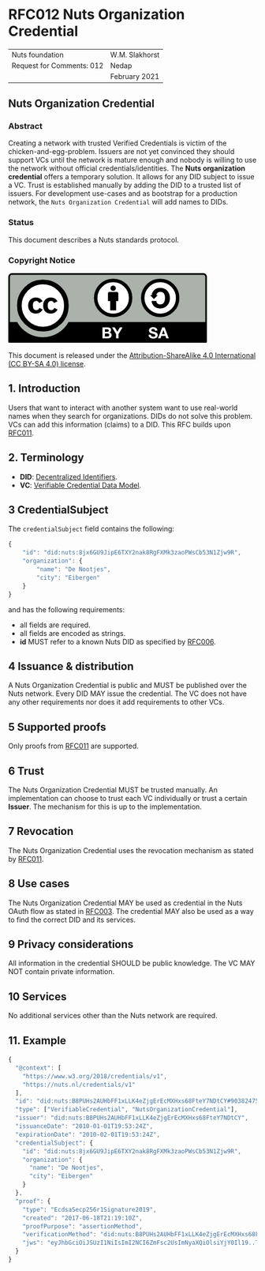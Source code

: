 # RFC012 Nuts Organization Credential

|  |  |
| :--- | :--- |
| Nuts foundation | W.M. Slakhorst |
| Request for Comments: 012 | Nedap |
|  | February 2021 |

## Nuts Organization Credential

### Abstract

Creating a network with trusted Verified Credentials is victim of the chicken-and-egg-problem. Issuers are not yet convinced they should support VCs until the network is mature enough and nobody is willing to use the network without official credentials/identities. The **Nuts organization credential** offers a temporary solution. It allows for any DID subject to issue a VC. Trust is established manually by adding the DID to a trusted list of issuers. For development use-cases and as bootstrap for a production network, the `Nuts Organization Credential` will add names to DIDs.

### Status

This document describes a Nuts standards protocol.

### Copyright Notice

![](../.gitbook/assets/license.png)

This document is released under the [Attribution-ShareAlike 4.0 International \(CC BY-SA 4.0\) license](https://creativecommons.org/licenses/by-sa/4.0/).

## 1. Introduction

Users that want to interact with another system want to use real-world names when they search for organizations. DIDs do not solve this problem. VCs can add this information \(claims\) to a DID. This RFC builds upon [RFC011](rfc011-verifiable-credential.md).

## 2. Terminology

* **DID**: [Decentralized Identifiers](https://www.w3.org/TR/did-core/).
* **VC**: [Verifiable Credential Data Model](https://www.w3.org/TR/vc-data-model/).

## 3 CredentialSubject

The `credentialSubject` field contains the following:

```javascript
{
    "id": "did:nuts:8jx6GU9JipE6TXY2nak8RgFXMk3zaoPWsCb53N1Zjw9R",
    "organization": {
        "name": "De Nootjes",
        "city": "Eibergen"
    }
}
```

and has the following requirements:

* all fields are required.
* all fields are encoded as strings.  
* **id** MUST refer to a known Nuts DID as specified by [RFC006](rfc006-distributed-registry.md).

## 4 Issuance & distribution

A Nuts Organization Credential is public and MUST be published over the Nuts network. Every DID MAY issue the credential. The VC does not have any other requirements nor does it add requirements to other VCs.

## 5 Supported proofs

Only proofs from [RFC011](rfc011-verifiable-credential.md) are supported.

## 6 Trust

The Nuts Organization Credential MUST be trusted manually. An implementation can choose to trust each VC individually or trust a certain **Issuer**. The mechanism for this is up to the implementation.

## 7 Revocation

The Nuts Organization Credential uses the revocation mechanism as stated by [RFC011](rfc011-verifiable-credential.md).

## 8 Use cases

The Nuts Organization Credential MAY be used as credential in the Nuts OAuth flow as stated in [RFC003](rfc003-oauth2-authorization.md). The credential MAY also be used as a way to find the correct DID and its services.

## 9 Privacy considerations

All information in the credential SHOULD be public knowledge. The VC MAY NOT contain private information.

## 10 Services

No additional services other than the Nuts network are required.

## 11. Example

```javascript
{
  "@context": [
    "https://www.w3.org/2018/credentials/v1",
    "https://nuts.nl/credentials/v1"
  ],
  "id": "did:nuts:B8PUHs2AUHbFF1xLLK4eZjgErEcMXHxs68FteY7NDtCY#90382475609238467",
  "type": ["VerifiableCredential", "NutsOrganizationCredential"],
  "issuer": "did:nuts:B8PUHs2AUHbFF1xLLK4eZjgErEcMXHxs68FteY7NDtCY",
  "issuanceDate": "2010-01-01T19:53:24Z",
  "expirationDate": "2010-02-01T19:53:24Z",
  "credentialSubject": {
    "id": "did:nuts:8jx6GU9JipE6TXY2nak8RgFXMk3zaoPWsCb53N1Zjw9R",
    "organization": {
      "name": "De Nootjes",
      "city": "Eibergen"
    }
  },
  "proof": {
    "type": "EcdsaSecp256r1Signature2019",
    "created": "2017-06-18T21:19:10Z",
    "proofPurpose": "assertionMethod",
    "verificationMethod": "did:nuts:B8PUHs2AUHbFF1xLLK4eZjgErEcMXHxs68FteY7NDtCY#90382475609238467#qjHYrzaJjpEstmDATng4-cGmR4t-_V3ipbDVYZrVe4A",
    "jws": "eyJhbGciOiJSUzI1NiIsImI2NCI6ZmFsc2UsImNyaXQiOlsiYjY0Il19..TCYt5XsITJX1CxPCT8yAV-TVkIEq_PbChOMqsLfRoPsnsgw5WEuts01mq-pQy7UJiN5mgRxD-WUcX16dUEMGlv50aqzpqh4Qktb3rk-BuQy72IFLOqV0G_zS245-kronKb78cPN25DGlcTwLtjPAYuNzVBAh4vGHSrQyHUdBBPM"
  }
}
```

